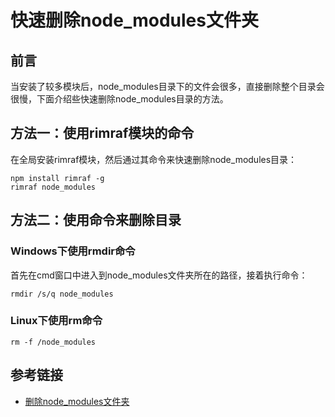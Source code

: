 # 快速删除node_modules文件夹

## 前言

当安装了较多模块后，node_modules目录下的文件会很多，直接删除整个目录会很慢，下面介绍些快速删除node_modules目录的方法。

## 方法一：使用rimraf模块的命令

<!--more-->
在全局安装rimraf模块，然后通过其命令来快速删除node_modules目录：
```
npm install rimraf -g
rimraf node_modules
```

## 方法二：使用命令来删除目录

### Windows下使用rmdir命令

首先在cmd窗口中进入到node_modules文件夹所在的路径，接着执行命令：
```
rmdir /s/q node_modules
```

### Linux下使用rm命令
```
rm -f /node_modules
```

## 参考链接

* [删除node_modules文件夹](https://blog.csdn.net/qq_33936481/article/details/73410481#commentBox)
